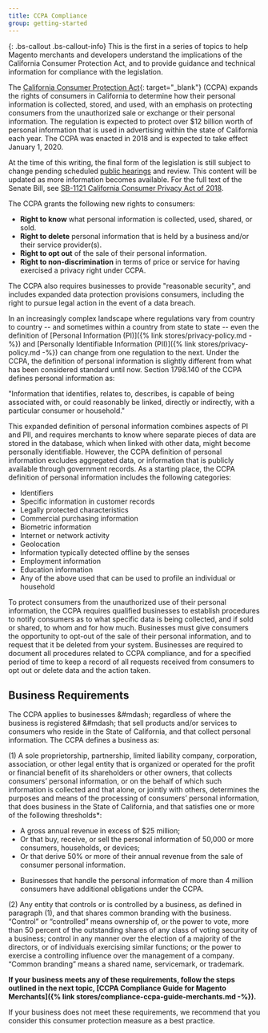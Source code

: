 ```yaml
---
title: CCPA Compliance
group: getting-started
---
```


{: .bs-callout .bs-callout-info}
This is the first in a series of topics to help Magento merchants and developers understand the implications of the California Consumer Protection Act, and to provide guidance and technical information for compliance with the legislation. 

The [California Consumer Protection Act][1]{: target="_blank"} (CCPA) expands the rights of consumers in California to determine how their personal information is collected, stored, and used, with an emphasis on protecting consumers from the unauthorized sale or exchange or their personal information. The regulation is expected to protect over $12 billion worth of personal information that is used in advertising within the state of California each year. The CCPA was enacted in 2018 and is expected to take effect January 1, 2020. 

At the time of this writing, the final form of the legislation is still subject to change pending scheduled [public hearings][2] and review. This content will be updated as more information becomes available. For the full text of the Senate Bill, see [SB-1121 California Consumer Privacy Act of 2018][3].

The CCPA grants the following new rights to consumers:

- **Right to know** what personal information is collected, used, shared, or sold.
- **Right to delete** personal information that is held by a business and/or their service provider(s).
- **Right to opt out** of the sale of their personal information. 
- **Right to non-discrimination** in terms of price or service for having exercised a privacy right under CCPA.

The CCPA also requires businesses to provide "reasonable security", and includes expanded data protection provisions consumers, including the right to pursue legal action in the event of a data breach.

In an increasingly complex landscape where regulations vary from country to country -- and sometimes within a country from state to state -- even the definition of [Personal Information (PI)]({% link stores/privacy-policy.md -%}) and [Personally Identifiable Information (PII)]({% link stores/privacy-policy.md -%}) can change from one regulation to the next. Under the CCPA, the definition of personal information is slightly different from what has been considered standard until now. Section 1798.140 of the CCPA defines personal information as:

  "Information that identifies, relates to, describes, is capable of being associated with, or could reasonably be linked, directly or indirectly, with a particular consumer or household."

This expanded definition of personal information combines aspects of PI and PII, and requires merchants to know where separate pieces of data are stored in the database, which when linked with other data, might become personally identifiable. However, the CCPA definition of personal information excludes aggregated data, or information that is publicly available through government records. As a starting place, the CCPA definition of personal information includes the following categories:

- Identifiers
- Specific information in customer records
- Legally protected characteristics
- Commercial purchasing information
- Biometric information
- Internet or network activity
- Geolocation
- Information typically detected offline by the senses
- Employment information
- Education information
- Any of the above used that can be used to profile an individual or household

To protect consumers from the unauthorized use of their personal information, the CCPA requires qualified businesses to establish procedures to notify consumers as to what specific data is being collected, and if sold or shared, to whom and for how much. Businesses must give consumers the opportunity to opt-out of the sale of their personal information, and to request that it be deleted from your system. Businesses are required to document all procedures related to CCPA compliance, and for a specified period of time to keep a record of all requests received from consumers to opt out or delete data and the action taken.

## Business Requirements
 
The CCPA applies to businesses &#mdash; regardless of where the business is registered &#mdash; that sell products and/or services to consumers who reside in the State of California, and that collect personal information. The CCPA defines a business as:

(1) A sole proprietorship, partnership, limited liability company, corporation, association, or other legal entity that is organized or operated for the profit or financial benefit of its shareholders or other owners, that collects consumers’ personal information, or on the behalf of which such information is collected and that alone, or jointly with others, determines the purposes and means of the processing of consumers’ personal information, that does business in the State of California, and that satisfies one or more of the following thresholds*:

- A gross annual revenue in excess of $25 million;
- Or that buy, receive, or sell the personal information of 50,000 or more consumers, households, or devices;
- Or that derive 50% or more of their annual revenue from the sale of consumer personal information.

* Businesses that handle the personal information of more than 4 million consumers have additional obligations under the CCPA.

(2) Any entity that controls or is controlled by a business, as defined in paragraph (1), and that shares common branding with the business. “Control” or “controlled” means ownership of, or the power to vote, more than 50 percent of the outstanding shares of any class of voting security of a business; control in any manner over the election of a majority of the directors, or of individuals exercising similar functions; or the power to exercise a controlling influence over the management of a company. “Common branding” means a shared name, servicemark, or trademark.

**If your business meets any of these requirements, follow the steps outlined in the next topic, [CCPA Compliance Guide for Magento Merchants]({% link stores/compliance-ccpa-guide-merchants.md -%}).**

If your business does not meet these requirements, we recommend that you consider this consumer protection measure as a best practice.

[1]: https://oag.ca.gov/privacy/ccpa
[2]: https://oag.ca.gov/sites/all/files/agweb/pdfs/privacy/ccpa-rulemaking-fact-sheet.pdf
[3]: https://leginfo.legislature.ca.gov/faces/billTextClient.xhtml?bill_id=201720180SB1121
